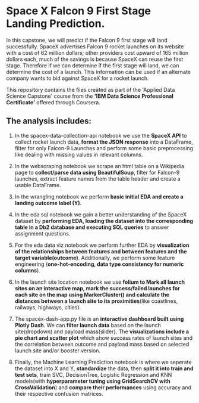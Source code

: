 # Space X Falcon 9 First Stage Landing Prediction.
In this capstone, we will predict if the Falcon 9 first stage will land successfully. SpaceX advertises Falcon 9 rocket launches on its website with a cost of 62 million dollars; other providers cost upward of 165 million dollars each, much of the savings is because SpaceX can reuse the first stage. Therefore if we can determine if the first stage will land, we can determine the cost of a launch. This information can be used if an alternate company wants to bid against SpaceX for a rocket launch.

This repository contains the files created as part of the 'Applied Data Science Capstone' course from the **'IBM Data Science Professional Certificate'** offered through Coursera.

## The analysis includes:

1. In the spacex-data-collection-api notebook we use the **SpaceX API** to collect rocket launch data, **format the JSON response** into a DataFrame, filter for only Falcon-9 Launches and perform some basic preprocessing like dealing with missing values in relevant columns.

2. In the webscraping notebook we scrape an html table on a Wikipedia page to **collect/parse data using BeautifulSoup**, filter for Falcon-9 launches, extract feature names from the table header and create a usable DataFrame.

3. In the wrangling notebook we perform **basic initial EDA and create a landing outcome label (Y)**.

4. In the eda sql notebook we gain a better understanding of the SpaceX dataset by **performing EDA, loading the dataset into the corresponding table in a Db2 database and executing SQL queries** to answer assignment questions.

5. For the eda data viz notebook we perform further EDA by **visualization of the relationships between features and between features and the target variable(outcome)**. Additionally, we perform some feature engineering (**one-hot-encoding, data type consistency for numeric columns**).

6. In the launch site location notebook we use **folium to Mark all launch sites on an interactive map, mark the success/failed launches for each site on the map using MarkerCluster() and calculate the distances between a launch site to its proximities**(like coastlines, railways, highways, cities).

7. The spacex-dash-app.py file is an **interactive dashboard built using Plotly Dash**. We can **filter launch data** based on the launch site(dropdown) and payload mass(slider). The **visualizations include a pie chart and scatter plot** which show success rates of launch sites and the correlation between outcome and payload mass based on selected launch site and/or booster version.

8. Finally, the Machine Learning Prediction notebook is where we seperate the dataset into X and Y, **standardize** the data, then **split it into train and test sets**, train SVC, DecisionTree, Logistic Regression and KNN models(with **hyperparameter tuning using GridSearchCV with CrossValidation**) and **compare their performances** using accuracy and their respective confusion matrices.
